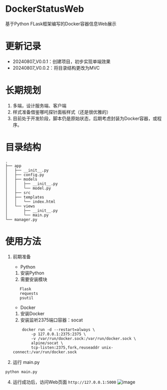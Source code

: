 # DockerStatusWeb
基于Python FLask框架编写的Docker容器信息Web展示

# 更新记录
- 20240807_V0.0.1：创建项目，初步实现单端效果
- 20240807_V0.0.2：将目录结构更改为MVC


# 长期规划
1. 多端，设计服务端、客户端
2. 样式准备借鉴哪吒探针面板样式（还是很优雅的）
3. 目前处于开发阶段，脚本仍是原始状态，后期考虑封装为Docker容器，或程序。


# 目录结构
```
.
├── app
│   ├── __init__.py
│   ├── config.py
│   ├── models
│   │   ├── __init__.py
│   │   └── model.py
│   ├── src
│   ├── templates
│   │   └── index.html
│   └── views
│       ├── __init__.py
│       └── main.py
└── manager.py
```

# 使用方法
1. 前期准备
   - Python
   1. 安装Python
   2. 需要安装模块
     ```
        Flask
        requests
        psutil
     ```
   - Docker
    1. 安装Docker
    2. 安装监听2375端口容器：socat
    
    ```
        docker run -d --restart=always \
            -p 127.0.0.1:2375:2375 \
            -v /var/run/docker.sock:/var/run/docker.sock \
            alpine/socat \
            tcp-listen:2375,fork,reuseaddr unix-connect:/var/run/docker.sock
    ```

3. 运行 main.py
```
python main.py
```
4. 运行成功后，访问Web页面 `http://127.0.0.1:5000`
   ![image](https://github.com/user-attachments/assets/2f38fa00-c06d-406d-848a-7d7c3d032d46)

